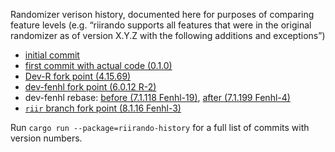 Randomizer verison history, documented here for purposes of comparing feature levels (e.g. “riirando supports all features that were in the original randomizer as of version X.Y.Z with the following additions and exceptions”)

* [initial commit](https://github.com/OoTRandomizer/OoT-Randomizer/commit/c435f0af131492386709700eaefc7840c2b992a1)
* [first commit with actual code (0.1.0)](https://github.com/OoTRandomizer/OoT-Randomizer/commit/24afe8a0acf2ce3d7f04bbbe686d996e5b8ba39d)
* [Dev-R fork point (4.15.69)](https://github.com/fenhl/OoT-Randomizer/commit/d0dc6eaedfb3c852735c4e7e95e03e231ff55b71)
* [dev-fenhl fork point (6.0.12 R-2)](https://github.com/fenhl/OoT-Randomizer/commit/f332e0ea0c540d1323e0f5171d0ee79bfc3fc55a)
* dev-fenhl rebase: [before (7.1.118 Fenhl-19)](https://github.com/fenhl/OoT-Randomizer/commit/321290e9feec5ffc2d7a0be51f64911305f0bd2a), [after (7.1.199 Fenhl-4)](https://github.com/fenhl/OoT-Randomizer/commit/83d39ffa9d8fb0af5465d9eb4d66660dea5b27f8)
* [`riir` branch fork point (8.1.16 Fenhl-3)](https://github.com/fenhl/OoT-Randomizer/commit/e93c15121a47b6ce59f689da51862ec125e73ddb)

Run `cargo run --package=riirando-history` for a full list of commits with version numbers.
